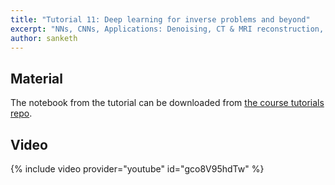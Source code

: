 ```yaml
---
title: "Tutorial 11: Deep learning for inverse problems and beyond"
excerpt: "NNs, CNNs, Applications: Denoising, CT & MRI reconstruction, DeepISP, Perceptual losses, Applications: super-resolution & style-transfer"
author: sanketh
---
```


## Material

The notebook from the tutorial can be downloaded from
[the course tutorials repo](https://github.com/vistalab-technion/cs236860-tutorials).

## Video

{% include video provider="youtube" id="gco8V95hdTw" %}
